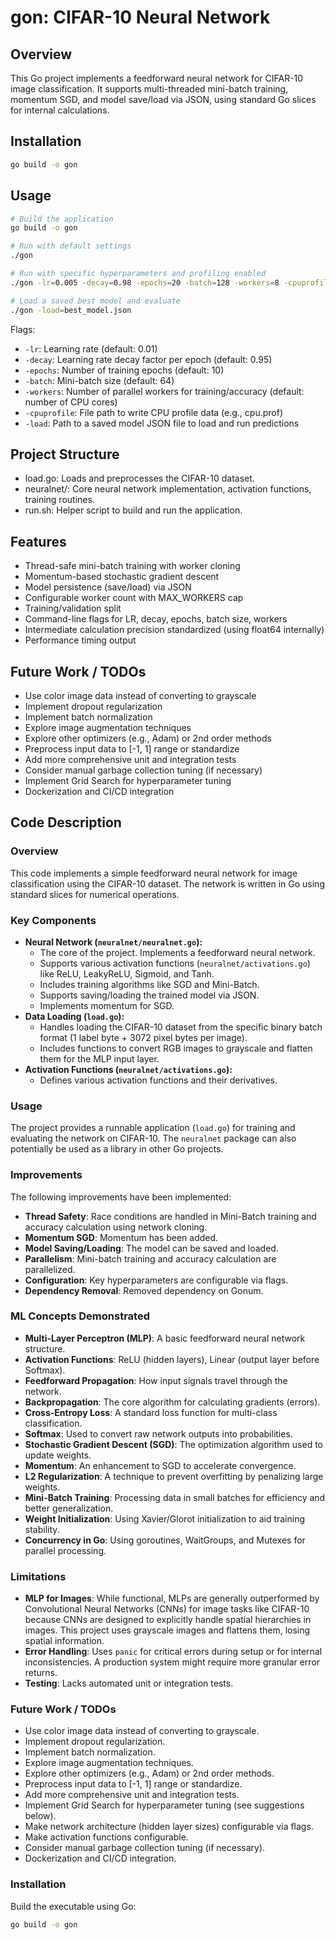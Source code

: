 # gon: CIFAR-10 Neural Network

## Overview
This Go project implements a feedforward neural network for CIFAR-10 image classification. It supports multi-threaded mini-batch training, momentum SGD, and model save/load via JSON, using standard Go slices for internal calculations.

## Installation
```bash
go build -o gon
```

## Usage
```bash
# Build the application
go build -o gon

# Run with default settings
./gon

# Run with specific hyperparameters and profiling enabled
./gon -lr=0.005 -decay=0.98 -epochs=20 -batch=128 -workers=8 -cpuprofile=cpu.prof

# Load a saved best model and evaluate
./gon -load=best_model.json
```
Flags:
- `-lr`: Learning rate (default: 0.01)
- `-decay`: Learning rate decay factor per epoch (default: 0.95)
- `-epochs`: Number of training epochs (default: 10)
- `-batch`: Mini-batch size (default: 64)
- `-workers`: Number of parallel workers for training/accuracy (default: number of CPU cores)
- `-cpuprofile`: File path to write CPU profile data (e.g., cpu.prof)
- `-load`: Path to a saved model JSON file to load and run predictions

## Project Structure
- load.go: Loads and preprocesses the CIFAR-10 dataset.
- neuralnet/: Core neural network implementation, activation functions, training routines.
- run.sh: Helper script to build and run the application.

## Features
- Thread-safe mini-batch training with worker cloning  
- Momentum-based stochastic gradient descent  
- Model persistence (save/load) via JSON  
- Configurable worker count with MAX_WORKERS cap
- Training/validation split
- Command-line flags for LR, decay, epochs, batch size, workers
- Intermediate calculation precision standardized (using float64 internally)
- Performance timing output

## Future Work / TODOs
- Use color image data instead of converting to grayscale
- Implement dropout regularization
- Implement batch normalization
- Explore image augmentation techniques
- Explore other optimizers (e.g., Adam) or 2nd order methods
- Preprocess input data to [-1, 1] range or standardize
- Add more comprehensive unit and integration tests
- Consider manual garbage collection tuning (if necessary)
- Implement Grid Search for hyperparameter tuning
- Dockerization and CI/CD integration

## Code Description

### Overview

This code implements a simple feedforward neural network for image classification using the CIFAR-10 dataset. The network is written in Go using standard slices for numerical operations.

### Key Components

-   **Neural Network (`neuralnet/neuralnet.go`):**
    -   The core of the project. Implements a feedforward neural network.
    -   Supports various activation functions (`neuralnet/activations.go`) like ReLU, LeakyReLU, Sigmoid, and Tanh.
    -   Includes training algorithms like SGD and Mini-Batch.
    -   Supports saving/loading the trained model via JSON.
    -   Implements momentum for SGD.
- **Data Loading (`load.go`):**
    -   Handles loading the CIFAR-10 dataset from the specific binary batch format (1 label byte + 3072 pixel bytes per image).
    -   Includes functions to convert RGB images to grayscale and flatten them for the MLP input layer.
- **Activation Functions (`neuralnet/activations.go`):**
    -   Defines various activation functions and their derivatives.
### Usage

The project provides a runnable application (`load.go`) for training and evaluating the network on CIFAR-10. The `neuralnet` package can also potentially be used as a library in other Go projects.

### Improvements

The following improvements have been implemented:

- **Thread Safety**: Race conditions are handled in Mini-Batch training and accuracy calculation using network cloning.
- **Momentum SGD**: Momentum has been added.
- **Model Saving/Loading**: The model can be saved and loaded.
- **Parallelism**: Mini-batch training and accuracy calculation are parallelized.
- **Configuration**: Key hyperparameters are configurable via flags.
- **Dependency Removal**: Removed dependency on Gonum.

### ML Concepts Demonstrated
- **Multi-Layer Perceptron (MLP)**: A basic feedforward neural network structure.
- **Activation Functions**: ReLU (hidden layers), Linear (output layer before Softmax).
- **Feedforward Propagation**: How input signals travel through the network.
- **Backpropagation**: The core algorithm for calculating gradients (errors).
- **Cross-Entropy Loss**: A standard loss function for multi-class classification.
- **Softmax**: Used to convert raw network outputs into probabilities.
- **Stochastic Gradient Descent (SGD)**: The optimization algorithm used to update weights.
- **Momentum**: An enhancement to SGD to accelerate convergence.
- **L2 Regularization**: A technique to prevent overfitting by penalizing large weights.
- **Mini-Batch Training**: Processing data in small batches for efficiency and better generalization.
- **Weight Initialization**: Using Xavier/Glorot initialization to aid training stability.
- **Concurrency in Go**: Using goroutines, WaitGroups, and Mutexes for parallel processing.

### Limitations
- **MLP for Images**: While functional, MLPs are generally outperformed by Convolutional Neural Networks (CNNs) for image tasks like CIFAR-10 because CNNs are designed to explicitly handle spatial hierarchies in images. This project uses grayscale images and flattens them, losing spatial information.
- **Error Handling**: Uses `panic` for critical errors during setup or for internal inconsistencies. A production system might require more granular error returns.
- **Testing**: Lacks automated unit or integration tests.

### Future Work / TODOs
- Use color image data instead of converting to grayscale.
- Implement dropout regularization.
- Implement batch normalization.
- Explore image augmentation techniques.
- Explore other optimizers (e.g., Adam) or 2nd order methods.
- Preprocess input data to [-1, 1] range or standardize.
- Add more comprehensive unit and integration tests.
- Implement Grid Search for hyperparameter tuning (see suggestions below).
- Make network architecture (hidden layer sizes) configurable via flags.
- Make activation functions configurable.
- Consider manual garbage collection tuning (if necessary).
- Dockerization and CI/CD integration.

### Installation

Build the executable using Go:
```bash
go build -o gon
```
